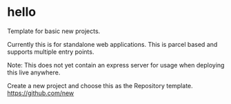 # hello
Template for basic new projects.

Currently this is for standalone web applications.
This is parcel based and supports multiple entry points.

Note: This does not yet contain an express server for usage when deploying this live anywhere.

Create a new project and choose this as the Repository template.
https://github.com/new
